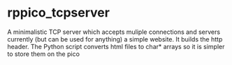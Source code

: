 # rppico_tcpserver
A minimalistic TCP server which accepts muliple connections and servers currently (but can be used for anything) a simple website. It builds the http header.
The Python script converts html files to char* arrays so it is simpler to store them on the pico
